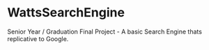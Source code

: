 # WattsSearchEngine
Senior Year / Graduation Final Project - A basic Search Engine thats replicative to Google. 
